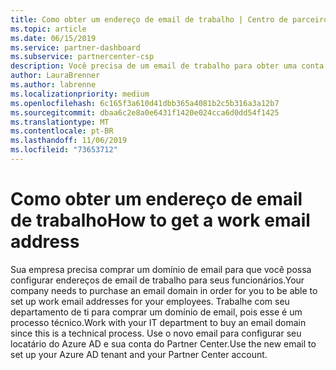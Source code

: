 ```yaml
---
title: Como obter um endereço de email de trabalho | Centro de parceiros
ms.topic: article
ms.date: 06/15/2019
ms.service: partner-dashboard
ms.subservice: partnercenter-csp
description: Você precisa de um email de trabalho para obter uma conta do Azure AD no Partner Center
author: LauraBrenner
ms.author: labrenne
ms.localizationpriority: medium
ms.openlocfilehash: 6c165f3a610d41dbb365a4081b2c5b316a3a12b7
ms.sourcegitcommit: dbaa6c2e8a0e6431f1420e024cca6d0dd54f1425
ms.translationtype: MT
ms.contentlocale: pt-BR
ms.lasthandoff: 11/06/2019
ms.locfileid: "73653712"
---
```

# <a name="how-to-get-a-work-email-address"></a><span data-ttu-id="7ca82-103">Como obter um endereço de email de trabalho</span><span class="sxs-lookup"><span data-stu-id="7ca82-103">How to get a work email address</span></span>

<span data-ttu-id="7ca82-104">Sua empresa precisa comprar um domínio de email para que você possa configurar endereços de email de trabalho para seus funcionários.</span><span class="sxs-lookup"><span data-stu-id="7ca82-104">Your company needs to purchase an email domain in order for you to be able to set up work email addresses for your employees.</span></span> <span data-ttu-id="7ca82-105">Trabalhe com seu departamento de ti para comprar um domínio de email, pois esse é um processo técnico.</span><span class="sxs-lookup"><span data-stu-id="7ca82-105">Work with your IT department to buy an email domain since this is a technical process.</span></span> <span data-ttu-id="7ca82-106">Use o novo email para configurar seu locatário do Azure AD e sua conta do Partner Center.</span><span class="sxs-lookup"><span data-stu-id="7ca82-106">Use the new email to set up your Azure AD tenant and your Partner Center account.</span></span>
